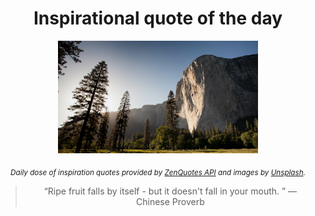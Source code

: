 
<div align="center">

# Inspirational quote of the day

<img src="./data/photo.jpeg" alt="Beautiful nature photo" width="320" height="180">

<sub><i>Daily dose of inspiration quotes provided by [ZenQuotes API](https://zenquotes.io/) and images by [Unsplash](https://unsplash.com/).</i></sub>


<blockquote>&ldquo;Ripe fruit falls by itself - but it doesn't fall in your mouth. &rdquo; &mdash; <footer>Chinese Proverb</footer></blockquote>

</div>
